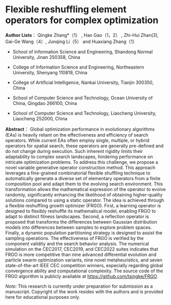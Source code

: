 # Flexible reshuffling element operators for complex optimization

**Author Lists**： Qingke Zhang*（1） , Hao Gao（1，2） , Zhi-Hui Zhan(3), Gai-Ge Wang（4）, Junqing Li（5） and Huaxiang Zhang（1）
- School of Information Science and Engineering, Shandong Normal University, Jinan 250358, China
  
- College of Information Science and Engineering, Northeastern University, Shenyang 110819, China
  
- College of Artificial Intelligence, Nankai University, Tianjin 300350, China
  
- School of Computer Science and Technology, Ocean University of China, Qingdao 266100, China
  
- School of Computer Science and Technology, Liaocheng University, Liaocheng 252000, China



**Abstract**： Global optimization performance in evolutionary algorithms (EAs) is heavily reliant on the
effectiveness and efficiency of search operators. While current EAs often employ single,
multiple, or hybrid operators for spatial search, these operators are generally pre-defined and
do not change during execution. Such inherent rigidity limits their adaptability to complex
search landscapes, hindering performance on intricate optimization problems. To address this
challenge, we propose a novel variable generative operator construction method. This approach
leverages a fine-grained combinatorial flexible shuffling technique to automatically generate a
diverse set of elementary operators from a finite composition pool and adapt them to the evolving
search environment. This transformation allows the mathematical expression of the operator to
evolve randomly, significantly enhancing the likelihood of obtaining higher-quality solutions
compared to using a static operator. The idea is achieved through a flexible reshuffling growth
optimizer (FRGO). First, a learning operator is designed to flexibly reshuffle its mathematical
model, enabling FRGO to adapt to distinct fitness landscapes. Second, a reflection operator is
proposed that transforms the differences between Gaussian distribution models into differences
between samples to explore problem spaces. Finally, a dynamic population partitioning strategy
is designed to assist the sampling operations. The effectiveness of FRGO is verified by the
component validity and the search behavior analysis. The numerical simulation on the CEC2017,
CEC2019, and CEC2022 suites indicates that FRGO is more competitive than nine advanced
differential evolution and particle swarm optimization variants, nine novel metaheuristics, and
seven state-of-the-art IEEE CEC competition winners, especially regarding global convergence
ability and computational complexity. The source code of the FRGO algorithm is publicly
available at https://github.com/tsingke/FRGO.


*Note:* This research is currently under preparation for submission as a manuscript. Copyright of the work resides with the authors and is provided here for educational purposes only.
